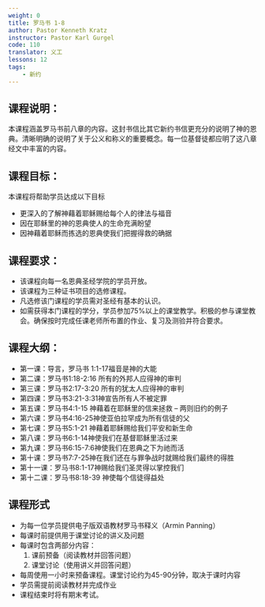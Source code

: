 ```yaml
---
weight: 0
title: 罗马书 1-8
author: Pastor Kenneth Kratz
instructor: Pastor Karl Gurgel
code: 110
translator: 义工
lessons: 12
tags: 
    - 新约
---
```


## 课程说明：

本课程涵盖罗马书前八章的内容。这封书信比其它新约书信更充分的说明了神的恩典。清晰明确的说明了关于公义和称义的重要概念。每一位基督徒都应明了这八章经文中丰富的内容。

## 课程目标：

本课程将帮助学员达成以下目标

- 更深入的了解神藉着耶稣赐给每个人的律法与福音
- 因在耶稣里的神的恩典使人的生命充满盼望
- 因神藉着耶稣而拣选的恩典使我们把握得救的确据

## 课程要求：

- 该课程向每一名恩典圣经学院的学员开放。
- 该课程为三种证书项目的选修课程。
- 凡选修该门课程的学员需对圣经有基本的认识。
- 如需获得本门课程的学分，学员参加75%以上的课堂教学。积极的参与课堂教会。确保按时完成任课老师所布置的作业、复习及测验并符合要求。

## 课程大纲：
- 第一课：导言，罗马书 1:1-17福音是神的大能
- 第二课：罗马书1:18-2:16  所有的外邦人应得神的审判
- 第三课：罗马书2:17-3:20  所有的犹太人应得神的审判
- 第四课：罗马书3:21-3:31神宣告所有人不被定罪
- 第五课：罗马书4:1-15  神藉着在耶稣里的信来拯救 – 两则旧约的例子
- 第六课：罗马书4:16-25神使亚伯拉罕成为所有信徒的父
- 第七课：罗马书5:1-21  神藉着耶稣赐给我们平安和新生命
- 第八课：罗马书6:1-14神使我们在基督耶稣里活过来
- 第九课：罗马书6:15-7:6神使我们在恩典之下为祂而活
- 第十课：罗马书7:7-25神在我们还在与罪争战时就赐给我们最终的得胜
- 第十一课：罗马书8:1-17神赐给我们圣灵得以掌控我们
- 第十二课：罗马书8:18-39  神使每个信徒得益处

## 课程形式
- 为每一位学员提供电子版双语教材罗马书释义（Armin Panning）
- 每课时前提供用于课堂讨论的讲义及问题
- 每课时包含两部分内容：
    1.	课前预备（阅读教材并回答问题）
    2.	课堂讨论（使用讲义并回答问题）
- 每周使用一小时来预备课程。课堂讨论约为45-90分钟，取决于课时内容
- 学员需提前阅读教材并完成作业
- 课程结束时将有期末考试。